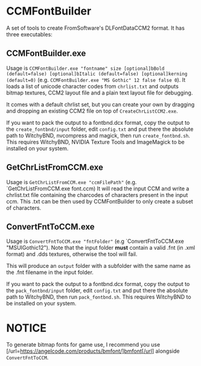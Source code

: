 # CCMFontBuilder
A set of tools to create FromSoftware's DLFontDataCCM2 format.
It has three executables:

## CCMFontBuilder.exe
Usage is `CCMFontBuilder.exe "fontname" size [optional]bBold (default=false) [optional]bItalic (default=false) [optional]kerning (default=0)` (e.g. `CCMFontBuilder.exe "MS Gothic" 12 false false 0`).
It loads a list of unicode character codes from `chrlist.txt` and outputs bitmap textures, CCM2 layout file and a plain text layout file for debugging. 
 
It comes with a default chrlist set, but you can create your own by dragging and dropping an existing CCM2 file on top of `CreateChrListCCM2.exe`.

If you want to pack the output to a fontbnd.dcx format, copy the output to the `create_fontbnd/input` folder, edit `config.txt` and put there the absolute path to WitchyBND, nvcompress and magick, then run `create_fontbnd.sh`. This requires WitchyBND, NVIDIA Texture Tools and ImageMagick to be installed on your system.

## GetChrListFromCCM.exe
Usage is `GetChrListFromCCM.exe "ccmFilePath"` (e.g. `GetChrListFromCCM.exe font.ccm)
It will read the input CCM and write a chrlist.txt file containing the charcodes of characters present in the input ccm. This .txt can be then used by CCMFontBuilder to only create a subset of characters.

## ConvertFntToCCM.exe
Usage is `ConvertFntToCCM.exe "fntFolder"` (e.g `ConvertFntToCCM.exe "MSUIGothic12").
Note that the input folder **must** contain a valid .fnt (in .xml format) and .dds textures, otherwise the tool will fail.

This will produce an `output` folder with a subfolder with the same name as the .fnt filename in the input folder.

If you want to pack the output to a fontbnd.dcx format, copy the output to the `pack_fontbnd/input` folder, edit `config.txt` and put there the absolute path to WitchyBND, then run `pack_fontbnd.sh`. This requires WitchyBND to be installed on your system.

# NOTICE
To generate bitmap fonts for game use, I recommend you use [/url=https://angelcode.com/products/bmfont/]bmfont[/url] alongside `ConvertFntToCCM`.
